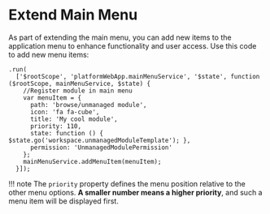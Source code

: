 # Extend Main Menu

As part of extending the main menu, you can add new items to the application menu to enhance functionality and user access. Use this code to add new menu items:

```JS
.run(
  ['$rootScope', 'platformWebApp.mainMenuService', '$state', function ($rootScope, mainMenuService, $state) {
    //Register module in main menu
    var menuItem = {
      path: 'browse/unmanaged module',
      icon: 'fa fa-cube',
      title: 'My cool module',
      priority: 110,
      state: function () { $state.go('workspace.unmanagedModuleTemplate'); },
      permission: 'UnmanagedModulePermission'
    };
    mainMenuService.addMenuItem(menuItem);
  }]);
```

!!! note
	The `priority` property defines the menu position relative to the other menu options. **A smaller number means a higher priority**, and such a menu item will be displayed first.

